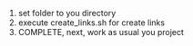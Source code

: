 1) set folder to you directory
2) execute create_links.sh for create links
3) COMPLETE, next, work as usual you project
